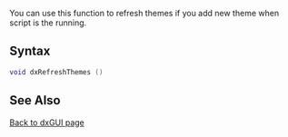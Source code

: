 <pageclass class="client" subcaption="GUI Class method"></pageclass>

You can use this function to refresh themes if you add new theme when script is the running.

Syntax
------

``` lua
void dxRefreshThemes ()
```

See Also
--------

[Back to dxGUI page](/docs/dxGUI.md "wikilink")

